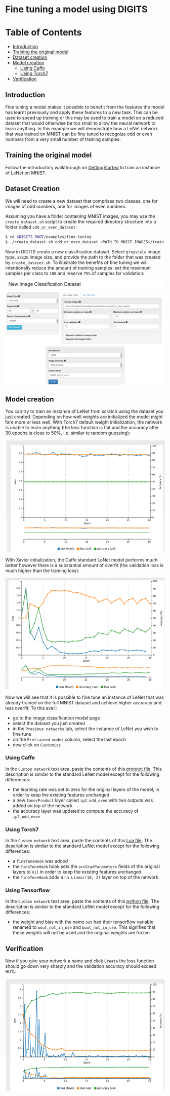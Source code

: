 # Fine tuning a model using DIGITS

Table of Contents
=================
* [Introduction](#introduction)
* [Training the original model](#training-the-original-model)
* [Dataset creation](#dataset-creation)
* [Model creation](#model-creation)
    * [Using Caffe](#using-caffe)
    * [Using Torch7](#using-torch7)
* [Verification](#verification)

## Introduction

Fine tuning a model makes it possible to benefit from the features the model has learnt previously and apply these features to a new task.
This can be used to speed up training or this may be used to train a model on a reduced dataset that would otherwise be too small to allow the neural network to learn anything.
In this example we will demonstrate how a LeNet network that was trained on MNIST can be fine tuned to recognize odd or even numbers from a very small number of training samples.

## Training the original model

Follow the introductory walkthrough on [GettingStarted](../../docs/GettingStarted.md) to train an instance of LeNet on MNIST.

## Dataset Creation

We will need to create a new dataset that comprises two classes: one for images of odd numbers, one for images of even numbers.

Assuming you have a folder containing MNIST images, you may use the `create_dataset.sh` script to create the required directory structure into a folder called `odd_or_even_dataset`:
```sh
$ cd $DIGITS_ROOT/examples/fine-tuning
$ ./create_dataset.sh odd_or_even_dataset <PATH_TO_MNIST_IMAGES>/train
```

Now in DIGITS create a new classification dataset. Select `grayscale` image type, `28x28` image size, and provide the path to the folder that was created by `create_dataset.sh`.
To illustrate the benefits of fine tuning we will intentionally reduce the amount of training samples: set the maximum samples per class to `100` and reserve `75%` of samples for validation:

![Create Dataset](create-dataset.png)

## Model creation

You can try to train an instance of LeNet from scratch using the dataset you just created. Depending on how well weights are initialized the model might fare
more or less well. With Torch7 default weight initialization, the network is unable to learn anything (the loss function is flat and the accuracy after 30 epochs is close to 50%, i.e. similar to random guessing):

![Loss Function From scratch](loss-function-from-scratch.png)

With Xavier initialization, the Caffe standard LeNet model performs much better however there is a substantial amount of overfit (the validation loss is much higher than the training loss):

![Loss Function From Scratch - Caffe](lenet-from-scratch-caffe.png)

Now we will see that it is possible to fine tune an instance of LeNet that was already trained on the full MNIST dataset and achieve higher accuracy and less overfit:
To this avail:
- go to the image classification model page
- select the dataset you just created
- in the `Previous networks` tab, select the instance of LeNet you wish to fine tune
- on the `Pretrained model` column, select the last epoch
- now click on `Customize`

### Using Caffe

In the `Custom network` text area, paste the contents of this [prototxt file](lenet-fine-tune.prototxt).
This description is similar to the standard LeNet model except for the following differences:
- the learning rate was set to zero for the original layers of the model, in order to keep the existing features unchanged
- a new `InnerProduct` layer called `ip2_odd_even` with two outputs was added on top of the network
- the accuracy layer was updated to compute the accuracy of `ip2_odd_even`

### Using Torch7

In the `Custom network` text area, paste the contents of this [Lua file](lenet-fine-tune.lua).
The description is similar to the standard LeNet model except for the following differences:
- a `fineTuneHook` was added
- the `fineTuneHook` hook sets the `accGradParameters` fields of the original layers to `nil` in order to keep the existing features unchanged
- the `fineTuneHook` adds a `nn.Linear(10, 2)` layer on top of the network

### Using Tensorflow

In the `Custom network` text area, paste the contents of this [python file](lenet-fine-tune-tf.py).
The description is similar to the standard LeNet model except for the following differences:
- the weight and bias with the name `out` had their tensorflow variable renamed to `wout_not_in_use` and `bout_not_in_use`. This signifies that these weights will not be used and the original weights are frozen

## Verification

Now if you give your network a name and click `Create` the loss function should go down very sharply and the validation accuracy should exceed 90%:

![Finetuned loss](loss-finetuned.png)

